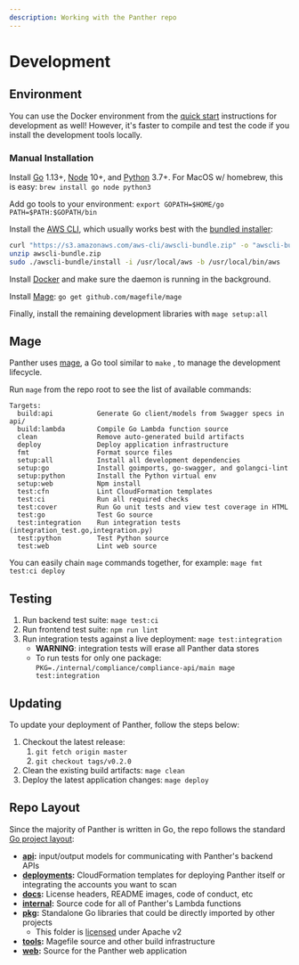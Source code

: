 ```yaml
---
description: Working with the Panther repo
---
```


# Development

## Environment

You can use the Docker environment from the [quick start](quick-start.md#deployment) instructions for development as well! However, it's faster to compile and test the code if you install the development tools locally.

### Manual Installation

Install [Go](https://golang.org/doc/install#install) 1.13+, [Node](https://nodejs.org/en/download/) 10+, and [Python](https://www.python.org/downloads/) 3.7+. For MacOS w/ homebrew, this is easy: `brew install go node python3`

Add go tools to your environment: `export GOPATH=$HOME/go PATH=$PATH:$GOPATH/bin`

Install the [AWS CLI](https://docs.aws.amazon.com/cli/latest/userguide/install-cliv1.html), which usually works best with the [bundled installer](https://docs.aws.amazon.com/cli/latest/userguide/install-bundle.html):

```bash
curl "https://s3.amazonaws.com/aws-cli/awscli-bundle.zip" -o "awscli-bundle.zip"
unzip awscli-bundle.zip
sudo ./awscli-bundle/install -i /usr/local/aws -b /usr/local/bin/aws
```

Install [Docker](https://docs.docker.com/install/) and make sure the daemon is running in the background.

Install [Mage](https://magefile.org/#installation): `go get github.com/magefile/mage`

Finally, install the remaining development libraries with `mage setup:all`

## Mage

Panther uses [mage](https://magefile.org/), a Go tool similar to `make` , to manage the development lifecycle.

Run `mage` from the repo root to see the list of available commands:

```text
Targets:
  build:api           Generate Go client/models from Swagger specs in api/
  build:lambda        Compile Go Lambda function source
  clean               Remove auto-generated build artifacts
  deploy              Deploy application infrastructure
  fmt                 Format source files
  setup:all           Install all development dependencies
  setup:go            Install goimports, go-swagger, and golangci-lint
  setup:python        Install the Python virtual env
  setup:web           Npm install
  test:cfn            Lint CloudFormation templates
  test:ci             Run all required checks
  test:cover          Run Go unit tests and view test coverage in HTML
  test:go             Test Go source
  test:integration    Run integration tests (integration_test.go,integration.py)
  test:python         Test Python source
  test:web            Lint web source
```

You can easily chain `mage` commands together, for example: `mage fmt test:ci deploy`

## Testing

1. Run backend test suite: `mage test:ci`
2. Run frontend test suite: `npm run lint`
3. Run integration tests against a live deployment: `mage test:integration`
   - **WARNING**: integration tests will erase all Panther data stores
   - To run tests for only one package: `PKG=./internal/compliance/compliance-api/main mage test:integration`

## Updating

To update your deployment of Panther, follow the steps below:

1. Checkout the latest release:
   1. `git fetch origin master`
   2. `git checkout tags/v0.2.0`
2. Clean the existing build artifacts: `mage clean`
3. Deploy the latest application changes: `mage deploy`

## Repo Layout

Since the majority of Panther is written in Go, the repo follows the standard [Go project layout](https://github.com/golang-standards/project-layout):

- [**api**](https://github.com/panther-labs/panther/tree/master/api)**:** input/output models for communicating with Panther's backend APIs
- [**deployments**](https://github.com/panther-labs/panther/tree/master/deployments)**:** CloudFormation templates for deploying Panther itself or integrating the accounts you want to scan
- [**docs**](https://github.com/panther-labs/panther/tree/master/docs)**:** License headers, README images, code of conduct, etc
- [**internal**](https://github.com/panther-labs/panther/tree/master/internal)**:** Source code for all of Panther's Lambda functions
- [**pkg**](https://github.com/panther-labs/panther/tree/master/pkg)**:** Standalone Go libraries that could be directly imported by other projects
  - This folder is [licensed](https://github.com/panther-labs/panther/blob/master/LICENSE) under Apache v2
- [**tools**](https://github.com/panther-labs/panther/tree/master/tools)**:** Magefile source and other build infrastructure
- [**web**](https://github.com/panther-labs/panther/tree/master/web)**:** Source for the Panther web application
